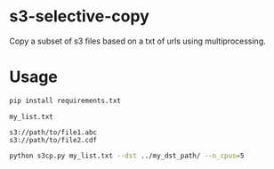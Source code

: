 # s3-selective-copy
Copy a subset of s3 files based on a txt of urls using multiprocessing.

# Usage
```bash
pip install requirements.txt
```

`my_list.txt`
```
s3://path/to/file1.abc
s3://path/to/file2.cdf
```


```bash
python s3cp.py my_list.txt --dst ../my_dst_path/ --n_cpus=5
```
